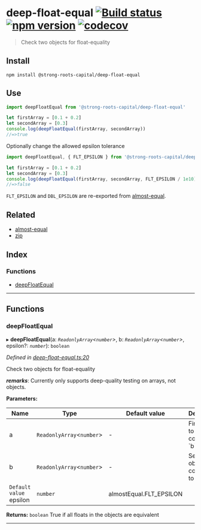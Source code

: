 
deep-float-equal [![Build status](https://travis-ci.org/strong-roots-capital/deep-float-equal.svg?branch=master)](https://travis-ci.org/strong-roots-capital/deep-float-equal) [![npm version](https://img.shields.io/npm/v/@strong-roots-capital/deep-float-equal.svg)](https://npmjs.org/package/@strong-roots-capital/deep-float-equal) [![codecov](https://codecov.io/gh/strong-roots-capital/deep-float-equal/branch/master/graph/badge.svg)](https://codecov.io/gh/strong-roots-capital/deep-float-equal)
===============================================================================================================================================================================================================================================================================================================================================================================================================================================================================================================

> Check two objects for float-equality

Install
-------

```shell
npm install @strong-roots-capital/deep-float-equal
```

Use
---

```typescript
import deepFloatEqual from '@strong-roots-capital/deep-float-equal'

let firstArray = [0.1 + 0.2]
let secondArray = [0.3]
console.log(deepFloatEqual(firstArray, secondArray))
//=>true
```

Optionally change the allowed epsilon tolerance

```typescript
import deepFloatEqual, { FLT_EPSILON } from '@strong-roots-capital/deep-float-equal'

let firstArray = [0.1 + 0.2]
let secondArray = [0.3]
console.log(deepFloatEqual(firstArray, secondArray, FLT_EPSILON / 1e10))
//=>false
```

`FLT_EPSILON` and `DBL_EPSILON` are re-exported from [almost-equal](https://github.com/scijs/almost-equal).

Related
-------

*   [almost-equal](https://github.com/scijs/almost-equal)
*   [zip](https://github.com/strong-roots-capital/zip)

## Index

### Functions

* [deepFloatEqual](#deepfloatequal)

---

## Functions

<a id="deepfloatequal"></a>

###  deepFloatEqual

▸ **deepFloatEqual**(a: *`ReadonlyArray`<`number`>*, b: *`ReadonlyArray`<`number`>*, epsilon?: *`number`*): `boolean`

*Defined in [deep-float-equal.ts:20](https://github.com/strong-roots-capital/deep-float-equal/blob/0775939/src/deep-float-equal.ts#L20)*

Check two objects for float-equality

*__remarks__*: Currently only supports deep-quality testing on arrays, not objects.

**Parameters:**

| Name | Type | Default value | Description |
| ------ | ------ | ------ | ------ |
| a | `ReadonlyArray`<`number`> | - |  First object to be compared \`b\` |
| b | `ReadonlyArray`<`number`> | - |  Second object to be compared to \`a\` |
| `Default value` epsilon | `number` |  almostEqual.FLT_EPSILON |

**Returns:** `boolean`
True if all floats in the objects are equivalent

___

